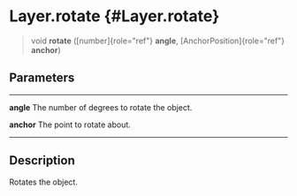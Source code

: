 Layer.rotate {#Layer.rotate}
============

> void **rotate** ([number]{role="ref"} **angle**,
> [AnchorPosition]{role="ref"} **anchor**)

Parameters
----------

  ------------ ---------------------------------------------
  **angle**    The number of degrees to rotate the object.

  **anchor**   The point to rotate about.
  ------------ ---------------------------------------------

Description
-----------

Rotates the object.
